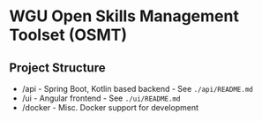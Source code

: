 # WGU Open Skills Management Toolset (OSMT)

## Project Structure
  - /api                - Spring Boot, Kotlin based backend - See `./api/README.md`
  - /ui                 - Angular frontend - See `./ui/README.md`
  - /docker             - Misc. Docker support for development

